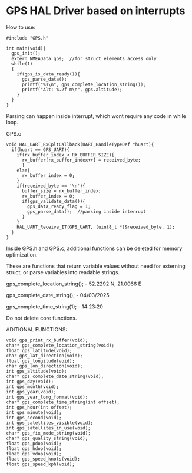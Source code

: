 # GPS HAL Driver based on interrupts

How to use:
```
#include "GPS.h"

int main(void){
  gps_init();
  extern NMEAData gps;  //for struct elements access only
  while(1)
  {
    if(gps_is_data_ready()){
      gps_parse_data();
      printf("%s\n", gps_complete_location_string());
      printf("Alt: %.2f m\n", gps.altitude);
    }
  }
}
```


Parsing can happen inside interrupt, which wont require any code in while loop.

GPS.c
```
void HAL_UART_RxCpltCallback(UART_HandleTypeDef *huart){
  if(huart == GPS_UART){
    if(rx_buffer_index < RX_BUFFER_SIZE){
      rx_buffer[rx_buffer_index++] = received_byte;
      }
    else{
      rx_buffer_index = 0;
    }
    if(received_byte == '\n'){
      buffer_size = rx_buffer_index;
      rx_buffer_index = 0;
      if(gps_validate_data()){
        gps_data_ready_flag = 1;
        gps_parse_data();  //parsing inside interrupt
      }
    }
    HAL_UART_Receive_IT(GPS_UART, (uint8_t *)&received_byte, 1);
  }
}
```


Inside GPS.h and GPS.c, additional functions can be deleted for memory optimization.

These are functions that return variable values without need for externing struct, or parse variables into readable strings.

gps_complete_location_string();  - 52.2292 N, 21.0066 E

gps_complete_date_string();    - 04/03/2025

gps_complete_time_string(1);    - 14:23:20

Do not delete core functions.

ADITIONAL FUNCTIONS:
```
void gps_print_rx_buffer(void);
char* gps_complete_location_string(void);
float gps_latitude(void);
char gps_lat_direction(void);
float gps_longitude(void);
char gps_lon_direction(void);
int gps_altitude(void);
char* gps_complete_date_string(void);
int gps_day(void);
int gps_month(void);
int gps_year(void);
int gps_year_long_format(void);
char* gps_complete_time_string(int offset);
int gps_hour(int offset);
int gps_minute(void);
int gps_second(void);
int gps_satellites_visible(void);
int gps_satellites_in_use(void);
char* gps_fix_mode_string(void);
char* gps_quality_string(void);
float gps_pdop(void);
float gps_hdop(void);
float gps_vdop(void);
float gps_speed_knots(void);
float gps_speed_kph(void);
```

